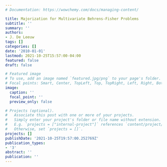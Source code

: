 ```yaml
---
# Documentation: https://wowchemy.com/docs/managing-content/

title: Majorization for Multivariate Behrens-Fisher Problems
subtitle: ''
summary: ''
authors:
- J. De Leeuw
tags: []
categories: []
date: '2010-01-01'
lastmod: 2021-10-25T15:57:00-04:00
featured: false
draft: false

# Featured image
# To use, add an image named `featured.jpg/png` to your page's folder.
# Focal points: Smart, Center, TopLeft, Top, TopRight, Left, Right, BottomLeft, Bottom, BottomRight.
image:
  caption: ''
  focal_point: ''
  preview_only: false

# Projects (optional).
#   Associate this post with one or more of your projects.
#   Simply enter your project's folder or file name without extension.
#   E.g. `projects = ["internal-project"]` references `content/project/deep-learning/index.md`.
#   Otherwise, set `projects = []`.
projects: []
publishDate: '2021-10-25T19:57:00.252769Z'
publication_types:
- '3'
abstract: ''
publication: ''
---
```

